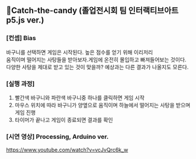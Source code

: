 ## 🍬Catch-the-candy (졸업전시회 팀 인터랙티브아트 p5.js ver.)

### [컨셉] Bias 
바구니를 선택하면 게임은 시작된다. 높은 점수를 얻기 위해 이리저리<br>
움직이며 떨어지는 사탕들을 받아보자.게임에 온전히 몰입하고 빠져들어보는 것이다.<br>
다양한 사탕을 제대로 받고 있는 것이 맞을까? 예상과는 다른 결과가 나올지도 모른다.

### [실행 과정]
1. 빨간색 바구니와 파란색 바구니중 하나를 클릭하면 게임 시작<br>
2. 마우스 위치에 따라 바구니가 양옆으로 움직이며 하늘에서 떨어지는 사탕을 받으며 게임 진행<br>
3. 타이머가 끝나고 게임이 종료되면 결과를 확인<br>

### [시연 영상] Processing, Arduino ver.
https://www.youtube.com/watch?v=vcJvQrc6k_w
